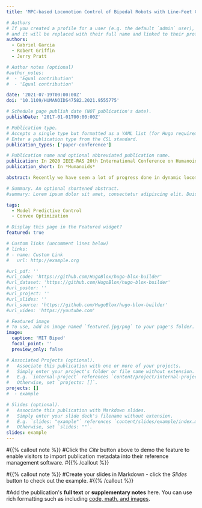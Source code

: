 ```yaml
---
title: 'MPC-based Locomotion Control of Bipedal Robots with Line-Feet Contact using Centroidal Dynamics'

# Authors
# If you created a profile for a user (e.g. the default `admin` user), write the username (folder name) here
# and it will be replaced with their full name and linked to their profile.
authors:
  - Gabriel Garcia
  - Robert Griffin
  - Jerry Pratt

# Author notes (optional)
#author_notes:
#  - 'Equal contribution'
#  - 'Equal contribution'

date: '2021-07-19T00:00:00Z'
doi: '10.1109/HUMANOIDS47582.2021.9555775'

# Schedule page publish date (NOT publication's date).
publishDate: '2017-01-01T00:00:00Z'

# Publication type.
# Accepts a single type but formatted as a YAML list (for Hugo requirements).
# Enter a publication type from the CSL standard.
publication_types: ['paper-conference']

# Publication name and optional abbreviated publication name.
publication: In 2020 IEEE-RAS 20th International Conference on Humanoid Robots (Humanoids)
publication_short: In *Humanoids*

abstract: Recently we have seen a lot of progress done in dynamic locomotion with quadrupedal robots using the Single-Rigid Body Model, which contains simplified dynamics that considers the robot a single “potato”. This approach performs poorly when the robot contains heavy links, because those links take a considerable momentum to move and because they also change the overall inertia of the robot. In this paper, we generalize the SRBM using the Centroidal Dynamics model plus an orientation variable, whose dynamics contain the linearized effects of other links’ momentum and variable inertia. We are designing this Enhanced Centroidal Dynamics using the Full-Body Dynamics, so the trajectories we obtain are instantaneously dynamically feasible. We show our approach in a full-body dynamic simulation of the MIT Humanoid, a biped with line-feet contact, and we show a simplification in the modeling of the wrenches that can be applied with line-feet.

# Summary. An optional shortened abstract.
#summary: Lorem ipsum dolor sit amet, consectetur adipiscing elit. Duis posuere tellus ac convallis placerat. Proin tincidunt magna sed ex sollicitudin condimentum.

tags:
  - Model Predictive Control
  - Convex Optimization

# Display this page in the Featured widget?
featured: true

# Custom links (uncomment lines below)
# links:
# - name: Custom Link
#   url: http://example.org

#url_pdf: ''
#url_code: 'https://github.com/HugoBlox/hugo-blox-builder'
#url_dataset: 'https://github.com/HugoBlox/hugo-blox-builder'
#url_poster: ''
#url_project: ''
#url_slides: ''
#url_source: 'https://github.com/HugoBlox/hugo-blox-builder'
#url_video: 'https://youtube.com'

# Featured image
# To use, add an image named `featured.jpg/png` to your page's folder.
image:
  caption: 'MIT Biped'
  focal_point: ''
  preview_only: false

# Associated Projects (optional).
#   Associate this publication with one or more of your projects.
#   Simply enter your project's folder or file name without extension.
#   E.g. `internal-project` references `content/project/internal-project/index.md`.
#   Otherwise, set `projects: []`.
projects: []
#  - example

# Slides (optional).
#   Associate this publication with Markdown slides.
#   Simply enter your slide deck's filename without extension.
#   E.g. `slides: "example"` references `content/slides/example/index.md`.
#   Otherwise, set `slides: ""`.
slides: example
---
```


#{{% callout note %}}
#Click the _Cite_ button above to demo the feature to enable visitors to import publication metadata into their reference management software.
#{{% /callout %}}

#{{% callout note %}}
#Create your slides in Markdown - click the _Slides_ button to check out the example.
#{{% /callout %}}

#Add the publication's **full text** or **supplementary notes** here. You can use rich formatting such as including [code, math, and images](https://docs.hugoblox.com/content/writing-markdown-latex/).
